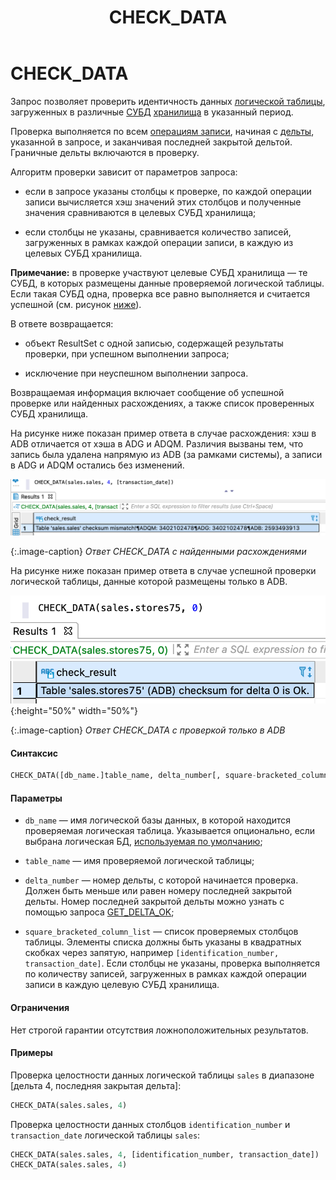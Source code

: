 ﻿---
layout: default
title: CHECK_DATA
nav_order: 3
parent: Запросы SQL+
grand_parent: Справочная информация
has_children: false
has_toc: false
---

CHECK_DATA
==========

Запрос позволяет проверить идентичность данных [логической таблицы](../../../Обзор_понятий_компонентов_и_связей/Основные_понятия/Логическая_таблица/Логическая_таблица.md), 
загруженных в различные [СУБД](../../../Введение/Поддерживаемые_СУБД_хранилища/Поддерживаемые_СУБД_хранилища.md) 
[хранилища](../../../Обзор_понятий_компонентов_и_связей/Основные_понятия/Хранилище_данных/Хранилище_данных.md) 
в указанный период.

Проверка выполняется по всем [операциям записи](../../../Обзор_понятий_компонентов_и_связей/Основные_понятия/Операция_записи/Операция_записи.md), 
начиная с [дельты](../../../Обзор_понятий_компонентов_и_связей/Основные_понятия/Дельта/Дельта.md), 
указанной в запросе, и заканчивая последней закрытой дельтой. Граничные дельты включаются в проверку.

Алгоритм проверки зависит от параметров запроса:

*   если в запросе указаны столбцы к проверке, по каждой операции записи вычисляется хэш значений этих 
    столбцов и полученные значения сравниваются в целевых СУБД хранилища;

*   если столбцы не указаны, сравнивается количество записей, загруженных в рамках каждой операции записи, 
    в каждую из целевых СУБД хранилища.


**Примечание:** в проверке участвуют целевые СУБД хранилища — те СУБД, в которых размещены данные 
проверяемой логической таблицы. Если такая СУБД одна, проверка все равно выполняется и считается успешной 
(см. рисунок [ниже](<LINK>)).

В ответе возвращается:

*   объект ResultSet с одной записью, содержащей результаты проверки, при успешном выполнении запроса;

*   исключение при неуспешном выполнении запроса.


Возвращаемая информация включает сообщение об успешной проверке или найденных расхождениях, а также список 
проверенных СУБД хранилища.

На рисунке ниже показан пример ответа в случае расхождения: хэш в ADB отличается от хэша в ADG и ADQM. 
Различия вызваны тем, что запись была удалена напрямую из ADB (за рамками системы), а записи в ADG и ADQM 
остались без изменений.

![](check_data_с_расхождениями.png)

{:.image-caption}
*Ответ CHECK_DATA с найденными расхождениями*

На рисунке ниже показан пример ответа в случае успешной проверки логической таблицы, данные которой 
размещены только в ADB.

![](check_data_без_расхождений.png){:height="50%" width="50%"}

{:.image-caption}
*Ответ CHECK_DATA с проверкой только в ADB*

#### Синтаксис
```sql
CHECK_DATA([db_name.]table_name, delta_number[, square-bracketed_column_list])
```
#### Параметры

*   `db_name` — имя логической базы данных, в которой находится проверяемая логическая таблица. Указывается 
    опционально, если выбрана логическая БД, [используемая по умолчанию](../../../Работа_с_системой/Другие_функции/Определение_логической_БД_по_умолчанию/Определение_логической_БД_по_умолчанию.md);

*   `table_name` — имя проверяемой логической таблицы;

*   `delta_number` — номер дельты, с которой начинается проверка. Должен быть меньше или равен номеру 
    последней закрытой дельты. Номер последней закрытой дельты можно узнать с помощью запроса 
    [GET_DELTA_OK](../../../Справочная_информация/Запросы_SQLplus/GET_DELTA_OK/GET_DELTA_OK.md);

*   `square_bracketed_column_list` — список проверяемых столбцов таблицы. Элементы списка должны быть 
    указаны в квадратных скобках через запятую, например `[identification_number, transaction_date]`. 
    Если столбцы не указаны, проверка выполняется по количеству записей, загруженных в рамках каждой 
    операции записи в каждую целевую СУБД хранилища.
    
#### Ограничения

Нет строгой гарантии отсутствия ложноположительных результатов.

#### Примеры

Проверка целостности данных логической таблицы `sales` в диапазоне \[дельта 4, последняя закрытая дельта\]:
```sql
CHECK_DATA(sales.sales, 4)
```
Проверка целостности данных столбцов `identification_number` и `transaction_date` логической таблицы 
`sales`:
```sql
CHECK_DATA(sales.sales, 4, [identification_number, transaction_date])
CHECK_DATA(sales.sales, 4)
```